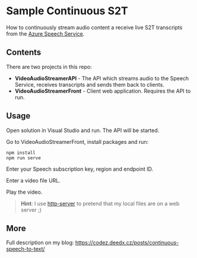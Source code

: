 # Sample Continuous S2T
How to continuously stream audio content a receive live S2T transcripts from the [Azure Speech Service](https://docs.microsoft.com/en-us/azure/cognitive-services/speech-service/overview).

## Contents

There are two projects in this repo:

* **VideoAudioStreamerAPI** - The API which streams audio to the Speech Service, receives transcripts and sends them back to clients.
* **VideoAudioStreamerFront** - Client web application. Requires the API to run.

## Usage

Open solution in Visual Studio and run. The API will be started.

Go to VideoAudioStreamerFront, install packages and run:

```
npm install
npm run serve
```

Enter your Speech subscription key, region and endpoint ID.

Enter a video file URL.

Play the video.

> **Hint**: I use [http-server](https://www.npmjs.com/package/http-server) to pretend that my local files are on a web server ;)

## More

Full description on my blog: https://codez.deedx.cz/posts/continuous-speech-to-text/